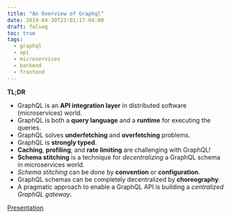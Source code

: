 ```yaml
---
title: "An Overview of Graphql"
date: 2019-04-30T23:01:17-04:00
draft: falseg
toc: true
tags: 
  - graphql
  - api
  - microservices
  - backend
  - frontend
---
```


**TL;DR**

  * GraphQL is an **API integration layer** in distributed software (microservices) world.
  * GraphQL is both a **query language** and a **runtime** for executing the queries.
  * GraphQL solves **underfetching** and **overfetching** problems.
  * GraphQL is **strongly typed**.
  * **Caching**, **profiling**, and **rate limiting** are challenging with GraphQL!
  * **Schema stitching** is a technique for _decentralizing_ a GraphQL schema in microservices world.
  * _Schema stitching_ can be done by **convention** or **configuration**.
  * GraphQL schemas can be completely decentralized by **choreography**.
  * A pragmatic approach to enable a GraphQL API is building a _centralized GraphQL gateway_.

[Presentation](/files/graphql-20190430.pdf)
